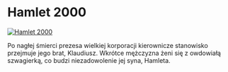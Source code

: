 Hamlet 2000 
=============
[![Hamlet 2000 ](http://vidos.pl/images/player.gif)](http://vidos.pl/hamlet-2000)

 Po nagłej śmierci prezesa wielkiej korporacji kierownicze stanowisko przejmuje jego brat, Klaudiusz. Wkrótce mężczyzna żeni się z owdowiałą szwagierką, co budzi niezadowolenie jej syna, Hamleta. 
